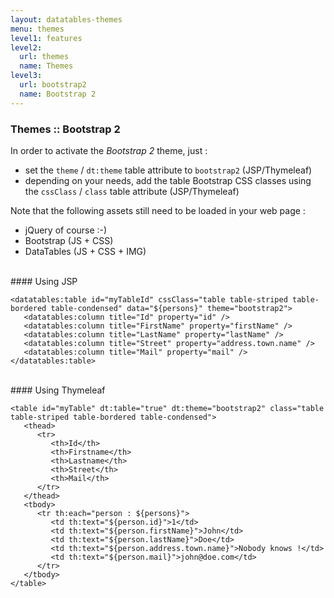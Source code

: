 ```yaml
---
layout: datatables-themes
menu: themes
level1: features
level2: 
  url: themes
  name: Themes
level3:
  url: bootstrap2
  name: Bootstrap 2
---
```


### Themes :: Bootstrap 2

In order to activate the _Bootstrap 2_ theme, just :

 * set the `theme` / `dt:theme` table attribute to `bootstrap2` (JSP/Thymeleaf)
 * depending on your needs, add the table Bootstrap CSS classes using the `cssClass` / `class` table attribute (JSP/Thymeleaf)

Note that the following assets still need to be loaded in your web page :

 * jQuery of course :-)
 * Bootstrap (JS + CSS)
 * DataTables (JS + CSS + IMG)

<br />
#### Using JSP

	<datatables:table id="myTableId" cssClass="table table-striped table-bordered table-condensed" data="${persons}" theme="bootstrap2">
	   <datatables:column title="Id" property="id" />
	   <datatables:column title="FirstName" property="firstName" />
	   <datatables:column title="LastName" property="lastName" />
	   <datatables:column title="Street" property="address.town.name" />
	   <datatables:column title="Mail" property="mail" />
	</datatables:table>

<br />
#### Using Thymeleaf

	<table id="myTable" dt:table="true" dt:theme="bootstrap2" class="table table-striped table-bordered table-condensed">
	   <thead>
	      <tr>
	         <th>Id</th>
	         <th>Firstname</th>
	         <th>Lastname</th>
	         <th>Street</th>
	         <th>Mail</th>
	      </tr>
	   </thead>
	   <tbody>
	      <tr th:each="person : ${persons}">
	         <td th:text="${person.id}">1</td>
	         <td th:text="${person.firstName}">John</td>
	         <td th:text="${person.lastName}">Doe</td>
	         <td th:text="${person.address.town.name}">Nobody knows !</td>
	         <td th:text="${person.mail}">john@doe.com</td>
	      </tr>
	   </tbody>
	</table>

